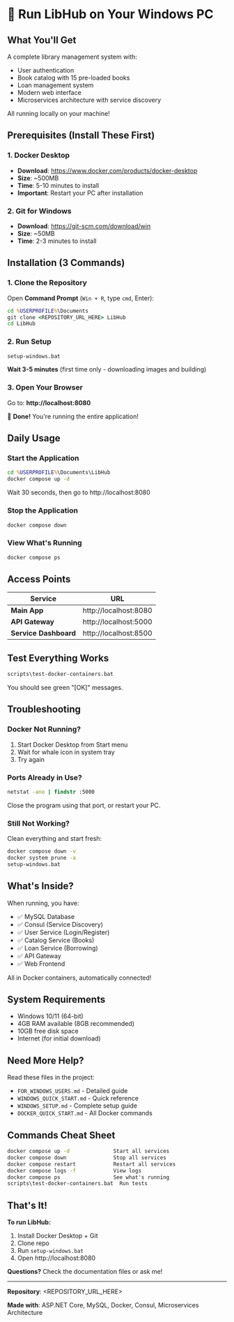 # 🚀 Run LibHub on Your Windows PC

## What You'll Get

A complete library management system with:
- User authentication
- Book catalog with 15 pre-loaded books
- Loan management system
- Modern web interface
- Microservices architecture with service discovery

All running locally on your machine!

## Prerequisites (Install These First)

### 1. Docker Desktop
- **Download**: https://www.docker.com/products/docker-desktop
- **Size**: ~500MB
- **Time**: 5-10 minutes to install
- **Important**: Restart your PC after installation

### 2. Git for Windows
- **Download**: https://git-scm.com/download/win
- **Size**: ~50MB
- **Time**: 2-3 minutes to install

## Installation (3 Commands)

### 1. Clone the Repository

Open **Command Prompt** (`Win + R`, type `cmd`, Enter):

```cmd
cd %USERPROFILE%\Documents
git clone <REPOSITORY_URL_HERE> LibHub
cd LibHub
```

### 2. Run Setup

```cmd
setup-windows.bat
```

**Wait 3-5 minutes** (first time only - downloading images and building)

### 3. Open Your Browser

Go to: **http://localhost:8080**

🎉 **Done!** You're running the entire application!

## Daily Usage

### Start the Application
```cmd
cd %USERPROFILE%\Documents\LibHub
docker compose up -d
```
Wait 30 seconds, then go to http://localhost:8080

### Stop the Application
```cmd
docker compose down
```

### View What's Running
```cmd
docker compose ps
```

## Access Points

| Service | URL |
|---------|-----|
| **Main App** | http://localhost:8080 |
| **API Gateway** | http://localhost:5000 |
| **Service Dashboard** | http://localhost:8500 |

## Test Everything Works

```cmd
scripts\test-docker-containers.bat
```

You should see green "[OK]" messages.

## Troubleshooting

### Docker Not Running?
1. Start Docker Desktop from Start menu
2. Wait for whale icon in system tray
3. Try again

### Ports Already in Use?
```cmd
netstat -ano | findstr :5000
```
Close the program using that port, or restart your PC.

### Still Not Working?
Clean everything and start fresh:
```cmd
docker compose down -v
docker system prune -a
setup-windows.bat
```

## What's Inside?

When running, you have:
- ✅ MySQL Database
- ✅ Consul (Service Discovery)
- ✅ User Service (Login/Register)
- ✅ Catalog Service (Books)
- ✅ Loan Service (Borrowing)
- ✅ API Gateway
- ✅ Web Frontend

All in Docker containers, automatically connected!

## System Requirements

- Windows 10/11 (64-bit)
- 4GB RAM available (8GB recommended)
- 10GB free disk space
- Internet (for initial download)

## Need More Help?

Read these files in the project:
- `FOR_WINDOWS_USERS.md` - Detailed guide
- `WINDOWS_QUICK_START.md` - Quick reference
- `WINDOWS_SETUP.md` - Complete setup guide
- `DOCKER_QUICK_START.md` - All Docker commands

## Commands Cheat Sheet

```cmd
docker compose up -d              Start all services
docker compose down               Stop all services
docker compose restart            Restart all services
docker compose logs -f            View logs
docker compose ps                 See what's running
scripts\test-docker-containers.bat  Run tests
```

## That's It!

**To run LibHub:**
1. Install Docker Desktop + Git
2. Clone repo
3. Run `setup-windows.bat`
4. Open http://localhost:8080

**Questions?** Check the documentation files or ask me!

---

**Repository**: <REPOSITORY_URL_HERE>

**Made with**: ASP.NET Core, MySQL, Docker, Consul, Microservices Architecture
